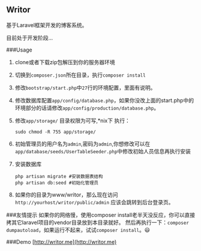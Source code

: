 ## Writor

基于Laravel框架开发的博客系统。

目前处于开发阶段...

###Usage
1. clone或者下载zip包解压到你的服务器环境
1. 切换到`composer.json`所在目录，执行`composer install`
1. 修改`bootstrap/start.php`中`27`行的环境配置，里面有说明。 
1. 修改数据库配置`app/config/database.php`，如果你没改上面的start.php中的环境部分的话请修改`app/config/production/database.php`。
1. 修改`app/storage/` 目录权限为可写,*nix下 执行：
    ```
    sudo chmod -R 755 app/storage/ 
    ```
1. 初始管理员的用户名为`admin`,密码为`admin`,你想修改可以在`app/database/seeds/UserTableSeeder.php`中修改初始人员信息再执行安装
1. 安装数据库

    ```
    php artisan migrate #安装数据表结构
    php artisan db:seed #初始化管理员
    ```

1. 如果你的目录为www/writor，那么现在访问`http://yourhost/writor/public/admin` 应该会跳转到后台登录页。

###友情提示
如果你的网络慢，使用composer install老半天没反应，你可以直接拷其它laravel项目的vendor目录放到本目录就好。
然后再执行一下：`composer dumpautoload`，如果运行不起来，试试`composer install`。:smiley:

###Demo
[http://writor.me](http://writor.me)
